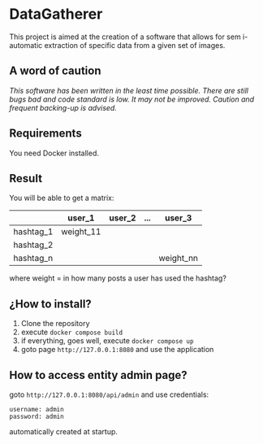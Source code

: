 # DataGatherer

This project is aimed at the creation of a software that allows for sem i-automatic extraction of specific data from a given set of images.

## A word of caution

*This software has been written in the least time possible. There are still bugs bad and code standard is low.
It may not be improved.
Caution and frequent backing-up is advised.*

## Requirements

You need Docker installed.

## Result

You will be able to get a matrix:

|           | user_1    | user_2 | ... | user_3    |
|-----------|-----------|--------|-----|-----------|
| hashtag_1 | weight_11 |        |     |           |
| hashtag_2 |           |        |     |           |
| hashtag_n |           |        |     | weight_nn |

where weight = in how many posts a user has used the hashtag? 

## ¿How to install?

1. Clone the repository
2. execute `docker compose build`
3. if everything, goes well, execute `docker compose up`
4. goto page `http://127.0.0.1:8080` and use the application

## How to access entity admin page?

goto `http://127.0.0.1:8080/api/admin` and use credentials:

```
username: admin
password: admin
```
automatically created at startup.